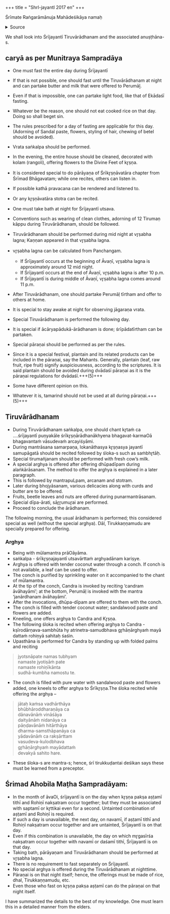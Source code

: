 +++
title = "ShrI-jayantI 2017 en"
+++

Śrīmate Raṅgarāmānuja Mahādeśikāya namaḥ 

<details><summary>Source</summary>

Sri Ranganatha Paadukaa (English)  
Volume 55 Issue 04 -44- 2017 July  
Malar 55 Idhazh 04 Hemalamba Aadi ॥  

Śrījayantī Tiruvārādhanam 

Śrī Vāsudeva Tātācāryar Svāmi  
Tiruvanantapuram  
Transliteration & Translation primary contributor(s): Smt. & Shri. V. Ramanujam.  
Further correction by V.
</details>



We shall look into Śrījayantī Tiruvārādhanam and the associated anuṣṭhāna-s.

## caryā as per Munitraya Sampradāya

- One must fast the entire day during Śrījayantī
- If that is not possible, one should fast until the Tiruvārādhanam at night and can partake butter and milk that were offered to Perumāḻ.
- Even if that is impossible, one can partake light food, like that of Ekādaśī fasting.
- Whatever be the reason, one should not eat cooked rice on that day. Doing so shall beget sin.
- The rules prescribed for a day of fasting are applicable for this day. (Adorning of Sandal paste, flowers, styling of hair, chewing of betel should be avoided).
- Vrata saṅkalpa should be performed.

- In the evening, the entire house should be cleaned, decorated with kolam (rangoli), offering flowers to the Divine Feet of kr̥ṣṇa.
- It is considered special to do pārāyaṇa of Śrīkr̥ṣṇāvatāra chapter from Śrīmad Bhāgavatam; while one recites, others can listen in. 
- If possible kathā pravacana can be rendered and listened to.
- Or any kr̥ṣṇāvatāra stotra can be recited.

- One must take bath at night for Śrījayantī utsava.
- Conventions such as wearing of clean clothes, adorning of 12 Tirumaṇ kāppu during Tiruvārādhanam, should be followed.
- Tiruvārādhanam should be performed during mid night at vr̥ṣabha lagna; Kaṇṇan appeared in that vr̥ṣabha lagna.
- vr̥ṣabha lagna can be calculated from Panchangam.
  - If Śrījayantī occurs at the beginning of Āvaṇī, vr̥ṣabha lagna is approximately around 12 mid night.
  - If Śrījayantī occurs at the end of Āvaṇī, vr̥ṣabha lagna is after 10 p.m.
  - If Śrījayantī is during middle of Āvaṇī, vr̥ṣabha lagna comes around 11 p.m.
- After Tiruvārādhanam, one should partake Perumāḷ tīrtham and offer to others at home.


- It is special to stay awake at night for observing jāgaraṇa vrata.

- Special Tiruvārādhanam is performed the following day.
- It is special if ācāryapādukā-ārādhanam is done; śrīpādatīrtham can be partaken.
- Special pāraṇai should be performed as per the rules.
- Since it is a special festival, plantain and its related products can be included in the pāraṇai, say the Mahants. Generally, plantain (leaf, raw fruit, ripe fruit) signify auspiciousness, according to the scriptures. It is said plantain should be avoided during dvādaśī pāraṇai as it is the pāraṇai regulations for dvādaśī.+++(5)+++
- Some have different opinion on this.
- Whatever it is, tamarind should not be used at all during pāraṇai.+++(5)+++

## Tiruvārādhanam

- During Tiruvārādhanam saṅkalpa, one should chant kr̥taṁ ca ....śrījayantī puṇyakāle śrīkr̥ṣṇārādhanākhyena bhagavat-karmaOā bhagavantaṁ vāsudevaṁ arcayiśyāmi.
- During mantrāsana samarpaṇa, lokanāthasya kr̥ṣṇasya jayantī samupāgatā should be recited followed by śloka-s such as saṁbhr̥tāḥ.
- Special tirumañjanam should be performed with fresh cow’s milk.
- A special arghya is offered after offering dhūpadīpam during alaṅkārāsanam. The method to offer the arghya is explained in a later paragraph.
- This is followed by mantrapuLpam, arcanam and stotram.
- Later during bhojyāsanam, various delicacies along with curds and butter are to be offered. 
- Fruits, beetle leaves and nuts are offered during punarmantrāsanam.
- Special dīpa-ārati, sār̥r̥umur̥ai are performed.
- Proceed to conclude the ārādhanam.

The following morning, the usual ārādhanam is performed; this considered special as well (without the special arghya). Dāl, Tirukkaṇṇamudu are specially prepared for offering.

### Arghya

- Being with mūlamantra prāOāyāma.
- saṅkalpa - śrīkr̥ṣṇajayantī utsavārttaṁ arghyadānam kariṣye.
- Arghya is offered with tender coconut water through a conch. If conch is not available, a leaf can be used to offer.
- The conch is purified by sprinkling water on it accompanied to the chant of mūlamantra.
- At the tip of the conch, Candra is invoked by reciting ‘candram āvāhayāmi’; at the bottom, Perumāḷ is invoked with the mantra ‘janārdhanam āvāhayāmi’.
- After the invocations, dhūpa-dīpam are offered to them with the conch.
- The conch is filled with tender coconut water; sandalwood paste and flowers are added.
- Kneeling, one offers arghya to Candra and Kr̥ṣṇa.
- The following śloka is recited when offering arghya to Candra - kṣīrodārṇava-sambhūta hy atrinetra-samudbhava gr̥hāṇārghyaṁ mayā dattaṁ rohiṇyā sahitaḥ śaśin.
- Upasthāna is performed for Candra by standing up with folded palms and reciting 
  
> jyotsnāpate namas tubhyam  
> namaste jyotiṣāṁ pate  
> namaste rohiṇīkānta  
> sudhā-kumbha namostu te.

- The conch is filled with pure water with sandalwood paste and flowers added, one kneels to offer arghya to Śrīkr̥ṣṇa.The śloka recited while offering the arghya –

> jātaḥ kaṁsa vadhārthāya  
bhūbhāroddharaṇāya ca  
dānavānāṁ vināśāya  
daityānāṁ nidanāya ca  
pāṇḍavānāṁ hitārthāya  
dharma-samsthāpanāya ca  
yādavānāṁ ca rakṣārttam  
vasudeva-kulodbhava  
gr̥hāṇārghyaṁ mayādattaṁ  
devakyā sahito hare.

- These śloka-s are mantra-s; hence, śrī tirukkuḍantai deśikan says these must be learned from a preceptor.

## Śrimad Ahobila Maṭha Sampradāyam:
- In the month of āvaOi, śrījayantī is on the day when kr̥ṣṇa pakṣa aṣṭamī tithī and Rohiṇī nakṣatram occur together; but they must be associated with saptamī or kr̥ttikai even for a second. Untainted combination of aṣṭamī and Rohiṇī is required. 
- If such a day is unavailable, the next day, on navamī, if aṣṭamī tithī and Rohiṇī nakṣatram occur together and are untainted, Śrījayantī is on that day.
- Even if this combination is unavailable, the day on which mr̥gasīrśa nakṣatram occur together with navamī or daśamī tithī, Śrījayantī is on that day.
- Taking bath, pārāyaṇam and Tiruvārādhanam should be performed at vr̥ṣabha lagna.
- There is no requirement to fast separately on Śrījayantī.
- No special arghya is offered during the Tiruvārādhanam at nighttime.
- Pāraṇai is on that night itself; hence, the offerings must be made of rice, dhal, Tirukkaṇṇamudu, etc.
- Even those who fast on kr̥ṣṇa pakṣa aṣṭamī can do the pāraṇai on that night itself.

I have summarized the details to the best of my knowledge. One must learn this in a detailed manner from the elders.

